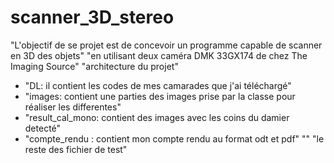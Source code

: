 # scanner_3D_stereo

"L'objectif de se projet est de concevoir un programme capable de scanner en 3D des objets"
"en utilisant deux caméra DMK 33GX174 de chez The Imaging Source"
"architecture du projet"
* "DL: il contient les codes de mes camarades que j'ai téléchargé"
* "images: contient une parties des images prise par la classe pour réaliser les differentes"
* "result_cal_mono: contient des images avec les coins du damier detecté"
* "compte_rendu : contient mon compte rendu au format odt et pdf"
"\"
"le reste des fichier de test"